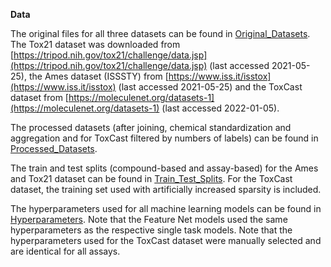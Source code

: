 **Data**

The original files for all three datasets can be found in [Original_Datasets](Original_Datasets). The Tox21 dataset was downloaded from [https://tripod.nih.gov/tox21/challenge/data.jsp](https://tripod.nih.gov/tox21/challenge/data.jsp) (last accessed 2021-05-25), the Ames dataset (ISSSTY) from [https://www.iss.it/isstox](https://www.iss.it/isstox) (last accessed 2021-05-25) and the ToxCast dataset from [https://moleculenet.org/datasets-1](https://moleculenet.org/datasets-1) (last accessed 2022-01-05).

The processed datasets (after joining, chemical standardization and aggregation and for ToxCast filtered by numbers of labels) can be found in [Processed_Datasets](Processed_Datasets).

The train and test splits (compound-based and assay-based) for the Ames and Tox21 dataset can be found in [Train_Test_Splits](Train_Test_Splits). For the ToxCast dataset, the training set used with artificially increased sparsity is included.

The hyperparameters used for all machine learning models can be found in [Hyperparameters](Hyperparameters). Note that the Feature Net models used the same hyperparameters as the respective single task models. Note that the hyperparameters used for the ToxCast dataset were manually selected and are identical for all assays.
